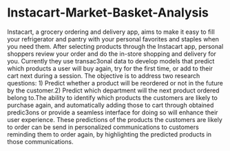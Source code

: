 # Instacart-Market-Basket-Analysis



Instacart, a grocery ordering and delivery app, aims to make it easy to fill your refrigerator and pantry with your personal favorites and staples when you need them. After selecting products through the Instacart app, personal shoppers review your order and do the in-store shopping and delivery for you. Currently they use transac3onal data to develop models that predict which products a user will buy again, try for the first time, or add to their cart next during a session. The objective is to address two research questions: 1) Predict whether a product will be reordered or not in the future by the customer.2) Predict which department will the next product ordered belong to.The ability to identify which products the customers are likely to purchase again, and automatically adding those to cart through obtained predic3ons or provide a seamless interface for doing so will enhance their user experience. These predictions of the products the customers are likely to order can be send in personalized communications to customers reminding them to order again, by highlighting the predicted products in those communications.
